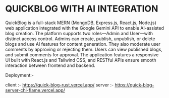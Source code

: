 <h1>QUICKBLOG WITH AI INTEGRATION</h1>
QuickBlog is a full-stack MERN (MongoDB, Express.js, React.js, Node.js) web application integrated with
the Google Gemini API to enable AI-assisted blog creation. The platform supports two roles—Admin
and User—with distinct access control. Admins can create, publish, unpublish, or delete blogs and use
AI features for content generation. They also moderate user comments by approving or rejecting them.
Users can view published blogs, and submit comments for approval. The application features a responsive
UI built with React.js and Tailwind CSS, and RESTful APIs ensure smooth interaction between frontend
and backend.

Deployment:-

client :- https://quick-blog-rust.vercel.app/
server :- https://quick-blog-server-chi-flame.vercel.app/
 
 
